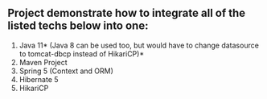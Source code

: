 ## Project demonstrate how to integrate all of the listed techs below into one:

1. Java 11* (Java 8 can be used too, but would have to change datasource to tomcat-dbcp instead of HikariCP)*  
2. Maven Project  
3. Spring 5 (Context and ORM)  
4. Hibernate 5  
5. HikariCP  